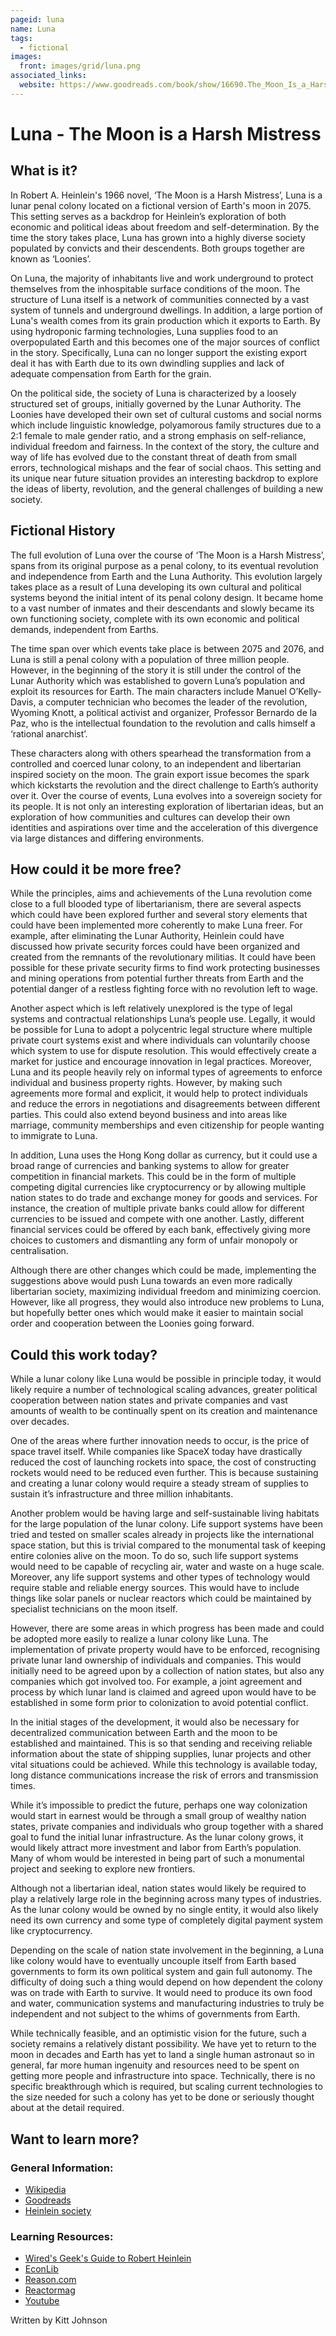 ```yaml
---
pageid: luna
name: Luna
tags:
  - fictional
images:
  front: images/grid/luna.png
associated_links:
  website: https://www.goodreads.com/book/show/16690.The_Moon_Is_a_Harsh_Mistress
---
```


# Luna - The Moon is a Harsh Mistress

## What is it?

In Robert A. Heinlein's 1966 novel, ‘The Moon is a Harsh Mistress’, Luna is a lunar penal colony located on a fictional version of Earth's moon in 2075. This setting serves as a backdrop for Heinlein’s exploration of both economic and political ideas about freedom and self-determination. By the time the story takes place, Luna has grown into a highly diverse society populated by convicts and their descendents. Both groups together are known as ‘Loonies’. 
 
On Luna, the majority of inhabitants live and work underground to protect themselves from the inhospitable surface conditions of the moon. The structure of Luna itself is a network of communities connected by a vast system of tunnels and underground dwellings. In addition, a large portion of Luna's wealth comes from its grain production which it exports to Earth. By using hydroponic farming technologies, Luna supplies food to an overpopulated Earth and this becomes one of the major sources of conflict in the story. Specifically, Luna can no longer support the existing export deal it has with Earth due to its own dwindling supplies and lack of adequate compensation from Earth for the grain.

On the political side, the society of Luna is characterized by a loosely structured set of groups, initially governed by the Lunar Authority. The Loonies have developed their own set of cultural customs and social norms which include linguistic knowledge, polyamorous family structures due to a 2:1 female to male gender ratio, and a strong emphasis on self-reliance, individual freedom and fairness. In the context of the story, the culture and way of life has evolved due to the constant threat of death from small errors, technological mishaps and the fear of social chaos. This setting and its unique near future situation provides an interesting backdrop to explore the ideas of liberty, revolution, and the general challenges of building a new society.

## Fictional History

The full evolution of Luna over the course of ‘The Moon is a Harsh Mistress’, spans from its original purpose as a penal colony, to its eventual revolution and independence from Earth and the Luna Authority. This evolution largely takes place as a result of Luna developing its own cultural and political systems beyond the initial intent of its penal colony design. It became home to a vast number of inmates and their descendants and slowly became its own functioning society, complete with its own economic and political demands, independent from Earths.

The time span over which events take place is between 2075 and 2076, and Luna is still a penal colony with a population of three million people. However, in the beginning of the story it is still under the control of the Lunar Authority which was established to govern Luna’s population and exploit its resources for Earth. The main characters include Manuel O’Kelly-Davis, a computer technician who becomes the leader of the revolution, Wyoming Knott, a political activist and organizer, Professor Bernardo de la Paz, who is the intellectual foundation to the revolution and calls himself a ‘rational anarchist’.

These characters along with others spearhead the transformation from a controlled and coerced lunar colony, to an independent and libertarian inspired society on the moon. The grain export issue becomes the spark which kickstarts the revolution and the direct challenge to Earth’s authority over it. Over the course of events, Luna evolves into a sovereign society for its people. It is not only an interesting exploration of libertarian ideas, but an exploration of how communities and cultures can develop their own identities and aspirations over time and the acceleration of this divergence via large distances and differing environments.

## How could it be more free?

While the principles, aims and achievements of the Luna revolution come close to a full blooded type of libertarianism, there are several aspects which could have been explored further and several story elements that could have been implemented more coherently to make Luna freer. For example, after eliminating the Lunar Authority, Heinlein could have discussed how private security forces could have been organized and created from the remnants of the revolutionary militias. It could have been possible for these private security firms to find work protecting businesses and mining operations from potential further threats from Earth and the potential danger of a restless fighting force with no revolution left to wage.

Another aspect which is left relatively unexplored is the type of legal systems and contractual relationships Luna’s people use. Legally, it would be possible for Luna to adopt a polycentric legal structure where multiple private court systems exist and where individuals can voluntarily choose which system to use for dispute resolution. This would effectively create a market for justice and encourage innovation in legal practices. Moreover, Luna and its people heavily rely on informal types of agreements to enforce individual and business property rights. However, by making such agreements more formal and explicit, it would help to protect individuals and reduce the errors in negotiations and disagreements between different parties. This could also extend beyond business and into areas like marriage, community memberships and even citizenship for people wanting to immigrate to Luna.

In addition, Luna uses the Hong Kong dollar as currency, but it could use a broad range of currencies and banking systems to allow for greater competition in financial markets. This could be in the form of multiple competing digital currencies like cryptocurrency or by allowing multiple nation states to do trade and exchange money for goods and services. For instance, the creation of multiple private banks could allow for different currencies to be issued and compete with one another. Lastly, different financial services could be offered by each bank, effectively giving more choices to customers and dismantling any form of unfair monopoly or centralisation.

Although there are other changes which could be made, implementing the suggestions above would push Luna towards an even more radically libertarian society, maximizing individual freedom and minimizing coercion. However, like all progress, they would also introduce new problems to Luna, but hopefully better ones which would make it easier to maintain social order and cooperation between the Loonies going forward.

## Could this work today?

While a lunar colony like Luna would be possible in principle today, it would likely require a number of technological scaling advances, greater political cooperation between nation states and private companies and vast amounts of wealth to be continually spent on its creation and maintenance over decades.

One of the areas where further innovation needs to occur, is the price of space travel itself. While companies like SpaceX today have drastically reduced the cost of launching rockets into space, the cost of constructing rockets would need to be reduced even further. This is because sustaining and creating a lunar colony would require a steady stream of supplies to sustain it’s infrastructure and three million inhabitants.

Another problem would be having large and self-sustainable living habitats for the large population of the lunar colony. Life support systems have been tried and tested on smaller scales already in projects like the international space station, but this is trivial compared to the monumental task of keeping entire colonies alive on the moon. To do so, such life support systems would need to be capable of recycling air, water and waste on a huge scale. Moreover, any life support systems and other types of technology would require stable and reliable energy sources. This would have to include things like solar panels or nuclear reactors which could be maintained by specialist technicians on the moon itself.

However, there are some areas in which progress has been made and could be adopted more easily to realize a lunar colony like Luna. The implementation of private property would have to be enforced, recognising private lunar land ownership of individuals and companies. This would initially need to be agreed upon by a collection of nation states, but also any companies which got involved too. For example, a  joint agreement and process by which lunar land is claimed and agreed upon would have to be established in some form prior to colonization to avoid potential conflict.

In the initial stages of the development, it would also be necessary for decentralized communication between Earth and the moon to be established and maintained. This is so that sending and receiving reliable information about the state of shipping supplies, lunar projects and other vital situations could be achieved. While this technology is available today,  long distance communications increase the risk of errors and transmission times.

While it’s impossible to predict the future, perhaps one way colonization would start in earnest would be through  a small group of wealthy nation states, private companies and individuals who group together with a shared goal to fund the initial lunar infrastructure. As the lunar colony grows, it would likely attract more investment and labor from Earth’s population. Many of whom would be interested in being part of such a monumental project and seeking to explore new frontiers.

Although not a libertarian ideal, nation states would likely be required to play a relatively large role in the beginning across many types of industries. As the lunar colony would be owned by no single entity, it would also likely need its own currency and some type of completely digital payment system like cryptocurrency.

Depending on the scale of nation state involvement in the beginning, a Luna like colony would have to eventually uncouple itself from Earth based governments to form its own political system and gain full autonomy. The difficulty of doing such a thing would depend on how dependent the colony was on trade with Earth to survive. It would need to produce its own food and water, communication systems and manufacturing industries to truly be independent and not subject to the whims of governments from Earth.

While technically feasible, and an optimistic vision for the future, such a society remains a relatively distant possibility. We have yet to return to the moon in decades and Earth has yet to land a single human astronaut so in general, far more human ingenuity and resources need to be spent on getting more people and infrastructure into space. Technically, there is no specific breakthrough which is required, but scaling current technologies to the size needed for such a colony has yet to be done or seriously thought about at the detail required.

## Want to learn more? 

### General Information:

- [Wikipedia](https://en.wikipedia.org/wiki/The_Moon_Is_a_Harsh_Mistress)
- [Goodreads](https://www.goodreads.com/book/show/16690.The_Moon_Is_a_Harsh_Mistress)
- [Heinlein society](https://www.heinleinsociety.org/)

### Learning Resources:

- [Wired's Geek's Guide to Robert Heinlein](https://www.wired.com/2022/06/geeks-guide-robert-heinlein/)
- [EconLib](https://www.econlib.org/archives/2018/05/reading_the_moo.html)
- [Reason.com](https://reason.com/2024/05/03/the-moon-is-a-harsh-mistress/)
- [Reactormag](https://reactormag.com/is-the-moon-is-a-harsh-mistress-heinleins-all-time-greatest-work/)
- [Youtube](https://www.youtube.com/watch?v=l4_LnkfoBM8)

Written by Kitt Johnson